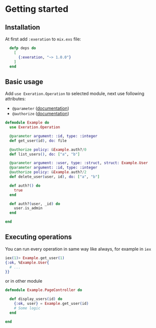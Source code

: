 # Getting started

## Installation
At first add `:exeration` to `mix.exs` file:
```elixir
  defp deps do
    [
      {:exeration, "~> 1.0.0"}
    ]
  end
```

## Basic usage
Add `use Exeration.Operation` to selected module, next use following attributes: 

* `@parameter` ([documentation](https://www.google.com)) 
* `@authorize` ([documentation](https://www.google.com))

```elixir
defmodule Example do
  use Exeration.Operation

  @parameter argument: :id, type: :integer
  def get_user(id), do: file

  @authorize policy: &Example.auth?/0
  def list_users(), do: ["a", "b"]

  @parameter argument: :user, type: :struct, struct: Example.User
  @parameter argument: :id, type: :integer
  @authorize policy: &Example.auth?/2
  def delete_user(user, id), do: ["a", "b"]

  def auth?() do
    true
  end

  def auth?(user, _id) do
    user.is_admin
  end

end
```

## Executing operations
You can run every operation in same way like always, for example in `iex`
```elixir
iex(1)> Example.get_user(1)
{:ok, %Example.User{
  # ...
}}
```
or in other module
```elixir
defmodule Example.PageController do

  def display_users(id) do
    {:ok, user} = Example.get_user(id)
    # Some logic
  end

end
```